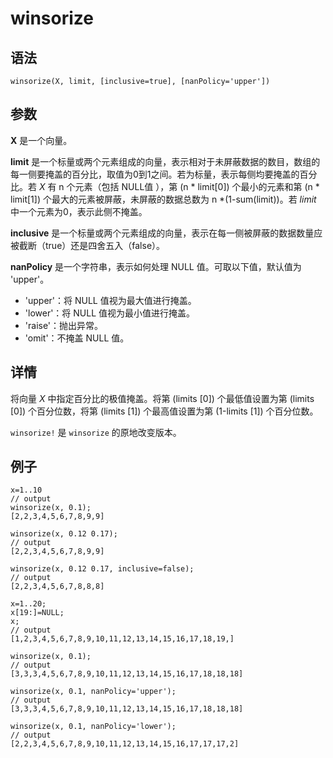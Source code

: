# winsorize

## 语法

`winsorize(X, limit, [inclusive=true], [nanPolicy='upper'])`

## 参数

**X** 是一个向量。

**limit** 是一个标量或两个元素组成的向量，表示相对于未屏蔽数据的数目，数组的每一侧要掩盖的百分比，取值为0到1之间。若为标量，表示每侧均要掩盖的百分比。若
*X* 有 n 个元素（包括 NULL值 ），第 (n \* limit[0]) 个最小的元素和第 (n \* limit[1])
个最大的元素被屏蔽，未屏蔽的数据总数为 n \*(1-sum(limit))。若 *limit* 中一个元素为0，表示此侧不掩盖。

**inclusive** 是一个标量或两个元素组成的向量，表示在每一侧被屏蔽的数据数量应被截断（true）还是四舍五入（false）。

**nanPolicy** 是一个字符串，表示如何处理 NULL 值。可取以下值，默认值为 'upper'。

* 'upper'：将 NULL 值视为最大值进行掩盖。
* 'lower'：将 NULL 值视为最小值进行掩盖。
* 'raise'：抛出异常。
* 'omit'：不掩盖 NULL 值。

## 详情

将向量 *X* 中指定百分比的极值掩盖。将第 (limits [0]) 个最低值设置为第 (limits [0])
个百分位数，将第 (limits [1]) 个最高值设置为第 (1-limits [1]) 个百分位数。

`winsorize!` 是 `winsorize`
的原地改变版本。

## 例子

```
x=1..10
// output
winsorize(x, 0.1);
[2,2,3,4,5,6,7,8,9,9]

winsorize(x, 0.12 0.17);
// output
[2,2,3,4,5,6,7,8,9,9]

winsorize(x, 0.12 0.17, inclusive=false);
// output
[2,2,3,4,5,6,7,8,8,8]

x=1..20;
x[19:]=NULL;
x;
// output
[1,2,3,4,5,6,7,8,9,10,11,12,13,14,15,16,17,18,19,]

winsorize(x, 0.1);
// output
[3,3,3,4,5,6,7,8,9,10,11,12,13,14,15,16,17,18,18,18]

winsorize(x, 0.1, nanPolicy='upper');
// output
[3,3,3,4,5,6,7,8,9,10,11,12,13,14,15,16,17,18,18,18]

winsorize(x, 0.1, nanPolicy='lower');
// output
[2,2,3,4,5,6,7,8,9,10,11,12,13,14,15,16,17,17,17,2]
```

